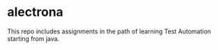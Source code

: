 # alectrona
This repo includes assignments 
in the path of learning Test Automation starting from java.
